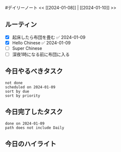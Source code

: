 #デイリーノート
<< [[2024-01-08]] | [[2024-01-10]] >>
## ルーティン
- [x] 起床したら布団を畳む ✅ 2024-01-09
- [x] Hello Chinese ✅ 2024-01-09
- [ ] Super Chinese
- [ ] 深夜1時になる前に布団に入る
## 今日やるべきタスク
```tasks
not done
scheduled on 2024-01-09
sort by due
sort by priority
```
## 今日完了したタスク
```tasks
done on 2024-01-09
path does not include Daily
```
## 今日のハイライト
